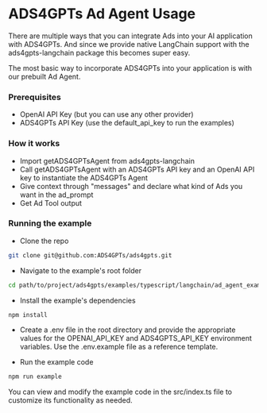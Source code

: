 # ADS4GPTs Ad Agent Usage

There are multiple ways that you can integrate Ads into your AI application with ADS4GPTs. And since we provide native LangChain support with the ads4gpts-langchain package this becomes super easy.

The most basic way to incorporate ADS4GPTs into your application is with our prebuilt Ad Agent.

### Prerequisites

-   OpenAI API Key (but you can use any other provider)
-   ADS4GPTs API Key (use the default_api_key to run the examples)

### How it works

-   Import getADS4GPTsAgent from ads4gpts-langchain
-   Call getADS4GPTsAgent with an ADS4GPTs API key and an OpenAI API key to instantiate the ADS4GPTs Agent
-   Give context through "messages" and declare what kind of Ads you want in the ad_prompt
-   Get Ad Tool output

### Running the example

-   Clone the repo

```bash
git clone git@github.com:ADS4GPTs/ads4gpts.git
```

-   Navigate to the example's root folder

```bash
cd path/to/project/ads4gpts/examples/typescript/langchain/ad_agent_example
```

-   Install the example's dependencies

```bash
npm install
```

-   Create a .env file in the root directory and provide the appropriate values for the OPENAI_API_KEY and ADS4GPTS_API_KEY environment variables. Use the .env.example file as a reference template.

-   Run the example code

```bash
npm run example
```

You can view and modify the example code in the src/index.ts file to customize its functionality as needed.

